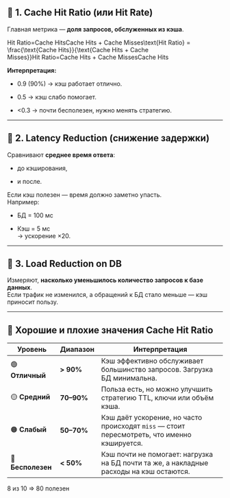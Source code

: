 ## 🔹 1. **Cache Hit Ratio (или Hit Rate)**

Главная метрика — **доля запросов, обслуженных из кэша**.

Hit Ratio=Cache HitsCache Hits + Cache Misses\text{Hit Ratio} = \frac{\text{Cache Hits}}{\text{Cache Hits + Cache Misses}}Hit Ratio=Cache Hits + Cache MissesCache Hits​

**Интерпретация:**

- 0.9 (90%) → кэш работает отлично.
    
- 0.5 → кэш слабо помогает.
    
- <0.3 → почти бесполезен, нужно менять стратегию.
    

---

## 🔹 2. **Latency Reduction (снижение задержки)**

Сравнивают **среднее время ответа**:

- до кэширования,
    
- и после.
    

Если кэш полезен — время должно заметно упасть.  
Например:

- БД = 100 мс
    
- Кэш = 5 мс  
    → ускорение ×20.
    

---

## 🔹 3. **Load Reduction on DB**

Измеряют, **насколько уменьшилось количество запросов к базе данных**.  
Если трафик не изменился, а обращений к БД стало меньше — кэш приносит пользу.

---

## 🔹 Хорошие и плохие значения **Cache Hit Ratio**

|Уровень|Диапазон|Интерпретация|
|---|---|---|
|🟢 **Отличный**|**> 90%**|Кэш эффективно обслуживает большинство запросов. Загрузка БД минимальна.|
|🟡 **Средний**|**70–90%**|Польза есть, но можно улучшить стратегию TTL, ключи или объём кэша.|
|🟠 **Слабый**|**50–70%**|Кэш даёт ускорение, но часто происходят `miss` — стоит пересмотреть, что именно кэшируется.|
|🔴 **Бесполезен**|**< 50%**|Кэш почти не помогает: нагрузка на БД почти та же, а накладные расходы на кэш остаются.|

8 из 10 => 80 
полезен